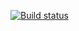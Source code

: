 [![Build status](https://ci.appveyor.com/api/projects/status/suhcebxrvwb3llg3?svg=true)](https://ci.appveyor.com/project/Val990/2-3-unit)